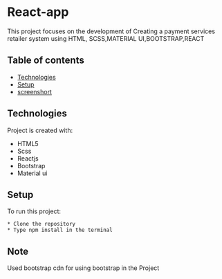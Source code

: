 # React-app

This project focuses on the development of Creating a payment services retailer system using HTML, SCSS,MATERIAL UI,BOOTSTRAP,REACT

## Table of contents

- [Technologies](#technologies)
- [Setup](#setup)
- [screenshort](#screenshort)

## Technologies

Project is created with:

- HTML5
- Scss
- Reactjs
- Bootstrap
- Material ui

## Setup

To run this project:

```
* Clone the repository
* Type npm install in the terminal
```

## Note

Used bootstrap cdn for using bootstrap in the Project
